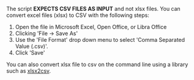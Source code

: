 The script **EXPECTS CSV FILES AS INPUT** and not xlsx files.  You can convert excel files (xlsx) to
CSV with the following steps:

1.  Open the file in Microsoft Excel, Open Office, or Libra Office
2.  Clicking 'File -> Save As'
3.  Use the 'File Format' drop down menu to select 'Comma Separated Value (.csv)'.
4.  Click 'Save'

You can also convert xlsx file to csv on the command line using a library such as [xlsx2csv](https://github.com/dilshod/xlsx2csv).
